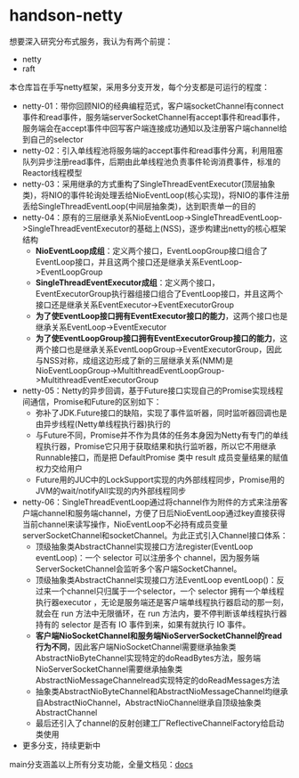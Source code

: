 # handson-netty
想要深入研究分布式服务，我认为有两个前提：
- netty
- raft

本仓库旨在手写netty框架，采用多分支开发，每个分支都是可运行的程度：
- netty-01：带你回顾NIO的经典编程范式，客户端socketChannel有connect事件和read事件，服务端serverSocketChannel有accept事件和read事件，服务端会在accept事件中回写客户端连接成功通知以及注册客户端channel给到自己的selector
- netty-02：引入单线程池将服务端的accept事件和read事件分离，利用阻塞队列异步注册read事件，后期由此单线程池负责事件轮询消费事件，标准的Reactor线程模型
- netty-03：采用继承的方式重构了SingleThreadEventExecutor(顶层抽象类)，将NIO的事件轮询处理丢给NioEventLoop(核心实现)，将NIO的事件注册丢给SingleThreadEventLoop(中间层抽象类)，达到职责单一的目的
- netty-04：原有的三层继承关系NioEventLoop->SingleThreadEventLoop->SingleThreadEventExecutor的基础上(NSS)，逐步构建出netty的核心框架结构
  - **NioEventLoop成组**：定义两个接口，EventLoopGroup接口组合了EventLoop接口，并且这两个接口还是继承关系EventLoop->EventLoopGroup
  - **SingleThreadEventExecutor成组**：定义两个接口，EventExecutorGroup执行器组接口组合了EventLoop接口，并且这两个接口还是继承关系EventExecutor->EventExecutorGroup
  - **为了使EventLoop接口拥有EventExecutor接口的能力**，这两个接口也是继承关系EventLoop->EventExecutor
  - **为了使EventLoopGroup接口拥有EventExecutorGroup接口的能力**，这两个接口也是继承关系EventLoopGroup->EventExecutorGroup，因此与NSS对称，成组这边形成了新的三层继承关系(NMM)是NioEventLoopGroup->MultithreadEventLoopGroup->MultithreadEventExecutorGroup
- netty-05：Netty的异步回调，基于Future接口实现自己的Promise实现线程间通信，Promise和Future的区别如下：
  - 弥补了JDK.Future接口的缺陷，实现了事件监听器，同时监听器回调也是由异步线程(Netty单线程执行器)执行的
  - 与Future不同，Promise并不作为具体的任务本身因为Netty有专门的单线程执行器，Promise它只用于获取结果和执行监听器，所以它不用继承Runnable接口，而是把 DefaultPromise 类中 result 成员变量结果的赋值权力交给用户
  - Future用的JUC中的LockSupport实现的内外部线程同步，Promise用的JVM的wait/notifyAll实现的内外部线程同步
- netty-06：SingleThreadEventLoop通过将channel作为附件的方式来注册客户端channel和服务端channel，方便了日后NioEventLoop通过key直接获得当前channel来读写操作，NioEventLoop不必持有成员变量serverSocketChannel和socketChannel。为此正式引入Channel接口体系：
  - 顶级抽象类AbstractChannel实现接口方法register(EventLoop eventLoop)：一个 selector 可以注册多个 channel，因为服务端ServerSocketChannel会监听多个客户端SocketChannel。
  - 顶级抽象类AbstractChannel实现接口方法EventLoop eventLoop()：反过来一个channel只归属于一个selector，一个 selector 拥有一个单线程执行器executor ，无论是服务端还是客户端单线程执行器启动的那一刻，就会在 run 方法中无限循环，在 run 方法内，要不停判断该单线程执行器持有的 selector 是否有 IO 事件到来，如果有就执行 IO 事件。
  - **客户端NioSocketChannel和服务端NioServerSocketChannel的read行为不同**，因此客户端NioSocketChannel需要继承抽象类AbstractNioByteChannel实现特定的doReadBytes方法，服务端NioServerSocketChannel需要继承抽象类AbstractNioMessageChannelread实现特定的doReadMessages方法
  - 抽象类AbstractNioByteChannel和AbstractNioMessageChannel均继承自AbstractNioChannel，AbstractNioChannel继承自顶级抽象类AbstractChannel
  - 最后还引入了channel的反射创建工厂ReflectiveChannelFactory给启动类使用
- 更多分支，持续更新中

main分支涵盖以上所有分支功能，全量文档见：[docs](docs)
